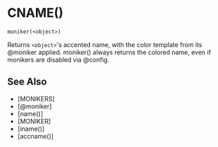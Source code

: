 # CNAME()
`moniker(<object>)`

  Returns `<object>`'s accented name, with the color template from its @moniker applied. moniker() always returns the colored name, even if monikers are disabled via @config.


## See Also
- [MONIKERS]
- [@moniker]
- [name()]
- [MONIKER]
- [iname()]
- [accname()]

